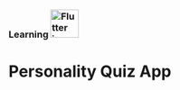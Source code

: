 ### Learning <img src="https://i.pinimg.com/originals/6d/b1/59/6db159df526b6f5584902ebc21daca88.png" alt="Flutter icon" width="50"/>

# Personality Quiz App
